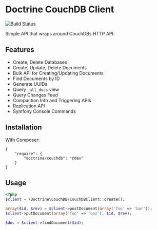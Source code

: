 # Doctrine CouchDB Client

[![Build Status](https://travis-ci.org/doctrine/couchdb-client.png?branch=master)](https://travis-ci.org/doctrine/couchdb-client)

Simple API that wraps around CouchDBs HTTP API.

## Features

* Create, Delete Databases
* Create, Update, Delete Documents
* Bulk API for Creating/Updating Documents
* Find Documents by ID
* Generate UUIDs
* Query `_all_docs` view
* Query Changes Feed
* Compaction Info and Triggering APIs
* Replication API
* Symfony Console Commands

## Installation

With Composer:

    {
        "require": {
            "doctrine/couchdb": "@dev"
        }
    }

## Usage

```php
<?php
$client = \Doctrine\CouchDB\CouchDBClient::create();

array($id, $rev) = $client->postDocument(array('foo' => 'bar'));
$client->putDocument(array('foo' => 'baz'), $id, $rev);

$doc = $client->findDocument($id);
```
